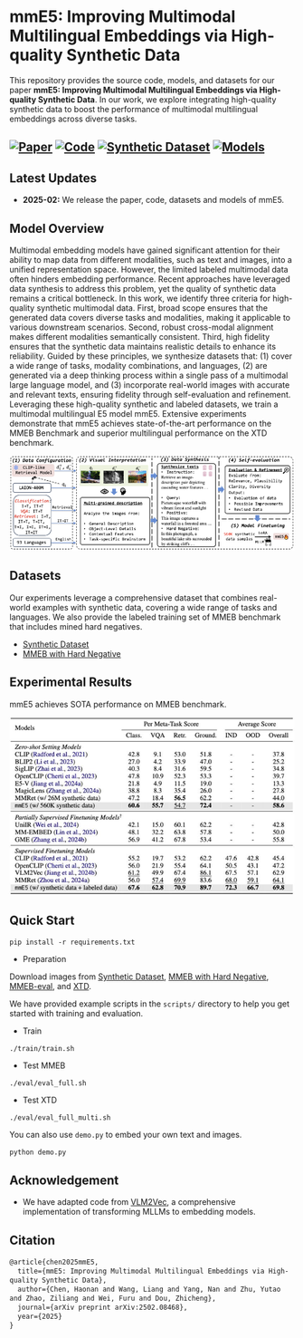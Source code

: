 # mmE5: Improving Multimodal Multilingual Embeddings via High-quality Synthetic Data

This repository provides the source code, models, and datasets for our paper **mmE5: Improving Multimodal Multilingual Embeddings via High-quality Synthetic Data**. In our work, we explore integrating high-quality synthetic data to boost the performance of multimodal multilingual embeddings across diverse tasks.

[![Paper](https://img.shields.io/badge/-Paper-black?style=flat&logo=arxiv)](https://arxiv.org/abs/2502.08468)
[![Code](https://img.shields.io/badge/-Code-green?style=flat&logo=github)](https://github.com/haon-chen/mmE5)
[![Synthetic Dataset](https://img.shields.io/badge/-Dataset-red?style=flat)](https://huggingface.co/datasets/intfloat/mmE5-synthetic)
[![Models](https://img.shields.io/badge/-Models-red?style=flat)](https://huggingface.co/intfloat/mmE5-mllama-11b-instruct)
---

## Latest Updates
- **2025-02:** We release the paper, code, datasets and models of mmE5.

## Model Overview
Multimodal embedding models have gained significant attention for their ability to map data from different modalities, such as text and images, into a unified representation space. However, the limited labeled multimodal data often hinders embedding performance. Recent approaches have leveraged data synthesis to address this problem, yet the quality of synthetic data remains a critical bottleneck. In this work, we identify three criteria for high-quality synthetic multimodal data. First, broad scope ensures that the generated data covers diverse tasks and modalities, making it applicable to various downstream scenarios. Second, robust cross-modal alignment makes different modalities semantically consistent. Third, high fidelity ensures that the synthetic data maintains realistic details to enhance its reliability. Guided by these principles, we synthesize datasets that: (1) cover a wide range of tasks, modality combinations, and languages, (2) are generated via a deep thinking process within a single pass of a multimodal large language model, and (3) incorporate real-world images with accurate and relevant texts, ensuring fidelity through self-evaluation and refinement. Leveraging these high-quality synthetic and labeled datasets, we train a multimodal multilingual E5 model mmE5.  Extensive experiments demonstrate that mmE5 achieves state-of-the-art performance on the MMEB Benchmark and superior multilingual performance on the XTD benchmark.

<img width="1432" alt="mmE5 Architecture Diagram" src="figures/model_architecture.jpg">

## Datasets
Our experiments leverage a comprehensive dataset that combines real-world examples with synthetic data, covering a wide range of tasks and languages. We also provide the labeled training set of MMEB benchmark that includes mined hard negatives.
- [Synthetic Dataset](https://huggingface.co/datasets/intfloat/mmE5-synthetic)
- [MMEB with Hard Negative](https://huggingface.co/datasets/intfloat/mmE5-MMEB-hardneg)

## Experimental Results
mmE5 achieves SOTA performance on MMEB benchmark.

<img alt="Experimental Results" src="figures/exp_result.jpg">

## Quick Start

```
pip install -r requirements.txt
```

- Preparation

Download images from [Synthetic Dataset](https://huggingface.co/datasets/intfloat/mmE5-synthetic), [MMEB with Hard Negative](https://huggingface.co/datasets/intfloat/mmE5-MMEB-hardneg), [MMEB-eval](https://huggingface.co/datasets/TIGER-Lab/MMEB-eval), and [XTD](https://huggingface.co/datasets/Haon-Chen/XTD-10).

We have provided example scripts in the `scripts/` directory to help you get started with training and evaluation.
- Train
```
./train/train.sh
```
- Test MMEB
```
./eval/eval_full.sh
```
- Test XTD
```
./eval/eval_full_multi.sh
```

You can also use `demo.py` to embed your own text and images.
```
python demo.py
```

## Acknowledgement
- We have adapted code from [VLM2Vec](https://github.com/TIGER-AI-Lab/VLM2Vec), a comprehensive implementation of transforming MLLMs to embedding models.


## Citation
```
@article{chen2025mmE5,
  title={mmE5: Improving Multimodal Multilingual Embeddings via High-quality Synthetic Data},
  author={Chen, Haonan and Wang, Liang and Yang, Nan and Zhu, Yutao and Zhao, Ziliang and Wei, Furu and Dou, Zhicheng},
  journal={arXiv preprint arXiv:2502.08468},
  year={2025}
}
```
